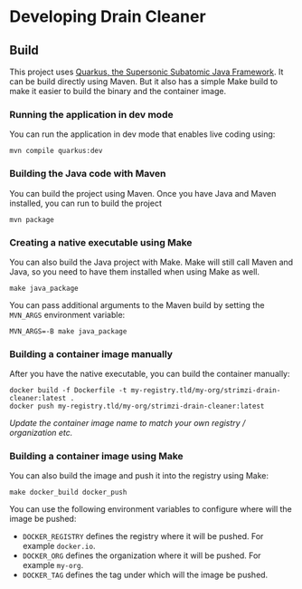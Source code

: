 # Developing Drain Cleaner

## Build

This project uses [Quarkus, the Supersonic Subatomic Java Framework](https://quarkus.io/).
It can be build directly using Maven.
But it also has a simple Make build to make it easier to build the binary and the container image.

### Running the application in dev mode

You can run the application in dev mode that enables live coding using:
```shell script
mvn compile quarkus:dev
```

### Building the Java code with Maven

You can build the project using Maven.
Once you have Java and Maven installed, you can run to build the project  
```shell script
mvn package
```

### Creating a native executable using Make

You can also build the Java project with Make.
Make will still call Maven and Java, so you need to have them installed when using Make as well.
```shell script
make java_package
```

You can pass additional arguments to the Maven build by setting the `MVN_ARGS` environment variable: 
```shell script
MVN_ARGS=-B make java_package
```

### Building a container image manually

After you have the native executable, you can build the container manually:

```
docker build -f Dockerfile -t my-registry.tld/my-org/strimzi-drain-cleaner:latest .
docker push my-registry.tld/my-org/strimzi-drain-cleaner:latest
```

_Update the container image name to match your own registry / organization etc._

### Building a container image using Make

You can also build the image and push it into the registry using Make:

```
make docker_build docker_push
```

You can use the following environment variables to configure where will the image be pushed:
* `DOCKER_REGISTRY` defines the registry where it will be pushed. 
  For example `docker.io`.
* `DOCKER_ORG` defines the organization where it will be pushed. 
  For example `my-org`.
* `DOCKER_TAG` defines the tag under which will the image be pushed. 